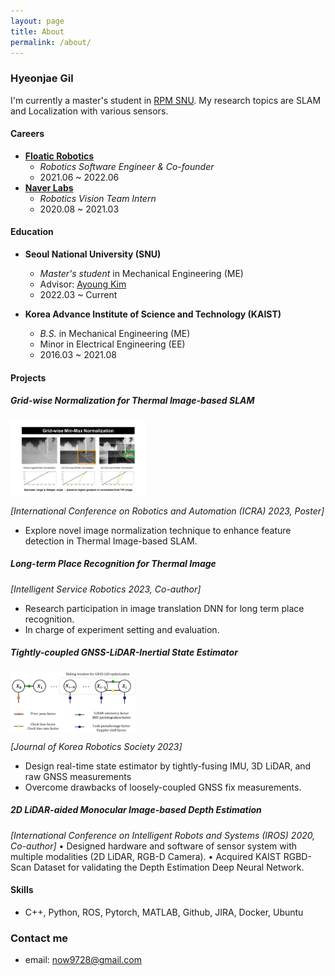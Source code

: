 ```yaml
---
layout: page
title: About
permalink: /about/
---
```


### Hyeonjae Gil

I'm currently a master's student in [RPM SNU](https://rpm.snu.ac.kr/).
My research topics are SLAM and Localization with various sensors.

#### Careers

* [**Floatic Robotics**](https://floatic.io/)
  * *Robotics Software Engineer & Co-founder*
  * 2021.06 ~ 2022.06 
* [**Naver Labs**](https://www.naverlabs.com/)
  * *Robotics Vision Team Intern*
  * 2020.08 ~ 2021.03

#### Education

* **Seoul National University (SNU)**
  * *Master's student* in Mechanical Engineering (ME)
  * Advisor: [Ayoung Kim](https://ayoungk.github.io/)
  * 2022.03 ~ Current
  
* **Korea Advance Institute of Science and Technology (KAIST)**
  * *B.S.* in Mechanical Engineering (ME)
  * Minor in Electrical Engineering (EE)
  * 2016.03 ~ 2021.08 


#### Projects

##### Grid-wise Normalization for Thermal Image-based SLAM
<img align="middle" src="/images/about/gridwise_main.png" width="43%">

*[International Conference on Robotics and Automation (ICRA) 2023, Poster]*
- Explore novel image normalization technique to enhance feature detection in Thermal Image-based SLAM.

##### Long-term Place Recognition for Thermal Image
*[Intelligent Service Robotics 2023, Co-author]*
- Research participation in image translation DNN for long term place recognition.
- In charge of experiment setting and evaluation.

##### Tightly-coupled GNSS-LiDAR-Inertial State Estimator
<img align="middle" src="/images/about/glio_factorgraph.png" width="40%">

*[Journal of Korea Robotics Society 2023]* 
- Design real-time state estimator by tightly-fusing IMU, 3D LiDAR, and raw GNSS measurements
- Overcome drawbacks of loosely-coupled GNSS fix measurements.

##### 2D LiDAR-aided Monocular Image-based Depth Estimation
*[International Conference on Intelligent Robots and Systems (IROS) 2020, Co-author]*
• Designed hardware and software of sensor system with multiple modalities (2D LiDAR, RGB-D Camera).
• Acquired KAIST RGBD-Scan Dataset for validating the Depth Estimation Deep Neural Network.


#### Skills
- C++, Python, ROS, Pytorch, MATLAB, Github, JIRA, Docker, Ubuntu

### Contact me
- email: [now9728@gmail.com](mailto:now9728@gmail.com)